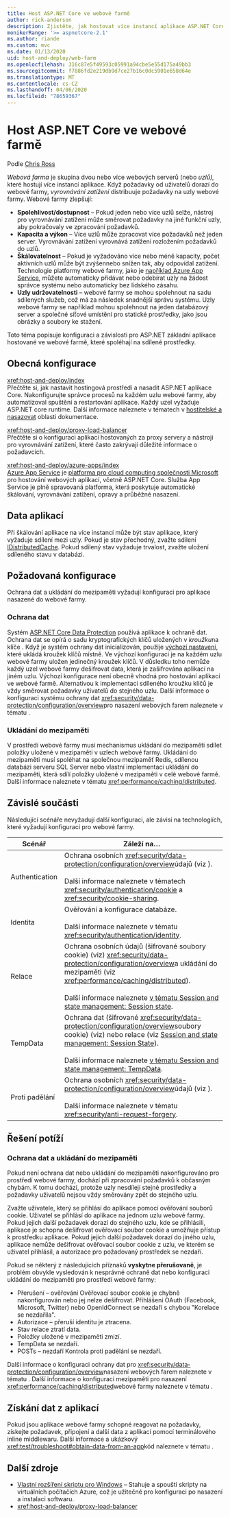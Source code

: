 ```yaml
---
title: Host ASP.NET Core ve webové farmě
author: rick-anderson
description: Zjistěte, jak hostovat více instancí aplikace ASP.NET Core se sdílenými prostředky v prostředí webové farmy.
monikerRange: '>= aspnetcore-2.1'
ms.author: riande
ms.custom: mvc
ms.date: 01/13/2020
uid: host-and-deploy/web-farm
ms.openlocfilehash: 316c87e5f49593c05991a94cbe5e55d175a49bb3
ms.sourcegitcommit: f7886fd2e219db9d7ce27b16c0dc5901e658d64e
ms.translationtype: MT
ms.contentlocale: cs-CZ
ms.lasthandoff: 04/06/2020
ms.locfileid: "78659367"
---
```

# <a name="host-aspnet-core-in-a-web-farm"></a>Host ASP.NET Core ve webové farmě

Podle [Chris Ross](https://github.com/Tratcher)

*Webová farma* je skupina dvou nebo více webových serverů (nebo *uzlů),* které hostují více instancí aplikace. Když požadavky od uživatelů dorazí do webové farmy, *vyrovnávání zatížení* distribuuje požadavky na uzly webové farmy. Webové farmy zlepšují:

* **Spolehlivost/dostupnost** &ndash; Pokud jeden nebo více uzlů selže, nástroj pro vyrovnávání zatížení může směrovat požadavky na jiné funkční uzly, aby pokračovaly ve zpracování požadavků.
* **Kapacita a výkon** &ndash; Více uzlů může zpracovat více požadavků než jeden server. Vyrovnávání zatížení vyrovnává zatížení rozložením požadavků do uzlů.
* **Škálovatelnost** &ndash; Pokud je vyžadováno více nebo méně kapacity, počet aktivních uzlů může být zvýšennebo snížen tak, aby odpovídal zatížení. Technologie platformy webové farmy, jako je [například Azure App Service](https://azure.microsoft.com/services/app-service/), můžete automaticky přidávat nebo odebírat uzly na žádost správce systému nebo automaticky bez lidského zásahu.
* **Uzly udržovatelnosti** &ndash; webové farmy se mohou spolehnout na sadu sdílených služeb, což má za následek snadnější správu systému. Uzly webové farmy se například mohou spolehnout na jeden databázový server a společné síťové umístění pro statické prostředky, jako jsou obrázky a soubory ke stažení.

Toto téma popisuje konfiguraci a závislosti pro ASP.NET základní aplikace hostované ve webové farmě, které spoléhají na sdílené prostředky.

## <a name="general-configuration"></a>Obecná konfigurace

<xref:host-and-deploy/index>  
Přečtěte si, jak nastavit hostingová prostředí a nasadit ASP.NET aplikace Core. Nakonfigurujte správce procesů na každém uzlu webové farmy, aby automatizoval spuštění a restartování aplikace. Každý uzel vyžaduje ASP.NET core runtime. Další informace naleznete v tématech v [hostitelské a nasazovat](xref:host-and-deploy/index) oblasti dokumentace.

<xref:host-and-deploy/proxy-load-balancer>  
Přečtěte si o konfiguraci aplikací hostovaných za proxy servery a nástroji pro vyrovnávání zatížení, které často zakrývají důležité informace o požadavcích.

<xref:host-and-deploy/azure-apps/index>  
[Azure App Service](https://azure.microsoft.com/services/app-service/) je [platforma pro cloud computing společnosti Microsoft](https://azure.microsoft.com/) pro hostování webových aplikací, včetně ASP.NET Core. Služba App Service je plně spravovaná platforma, která poskytuje automatické škálování, vyrovnávání zatížení, opravy a průběžné nasazení.

## <a name="app-data"></a>Data aplikací

Při škálování aplikace na více instancí může být stav aplikace, který vyžaduje sdílení mezi uzly. Pokud je stav přechodný, zvažte sdílení [IDistributedCache](/dotnet/api/microsoft.extensions.caching.distributed.idistributedcache). Pokud sdílený stav vyžaduje trvalost, zvažte uložení sdíleného stavu v databázi.

## <a name="required-configuration"></a>Požadovaná konfigurace

Ochrana dat a ukládání do mezipaměti vyžadují konfiguraci pro aplikace nasazené do webové farmy.

### <a name="data-protection"></a>Ochrana dat

Systém [ASP.NET Core Data Protection](xref:security/data-protection/introduction) používá aplikace k ochraně dat. Ochrana dat se opírá o sadu kryptografických klíčů uložených v *kroužku*na klíče . Když je systém ochrany dat inicializován, použije [výchozí nastavení,](xref:security/data-protection/configuration/default-settings) které ukládá kroužek klíčů místně. Ve výchozí konfiguraci je na každém uzlu webové farmy uložen jedinečný kroužek klíčů. V důsledku toho nemůže každý uzel webové farmy dešifrovat data, která je zašifrována aplikací na jiném uzlu. Výchozí konfigurace není obecně vhodná pro hostování aplikací ve webové farmě. Alternativou k implementaci sdíleného kroužku klíčů je vždy směrovat požadavky uživatelů do stejného uzlu. Další informace o konfiguraci systému ochrany dat <xref:security/data-protection/configuration/overview>pro nasazení webových farem naleznete v tématu .

### <a name="caching"></a>Ukládání do mezipaměti

V prostředí webové farmy musí mechanismus ukládání do mezipaměti sdílet položky uložené v mezipaměti v uzlech webové farmy. Ukládání do mezipaměti musí spoléhat na společnou mezipaměť Redis, sdílenou databázi serveru SQL Server nebo vlastní implementaci ukládání do mezipaměti, která sdílí položky uložené v mezipaměti v celé webové farmě. Další informace naleznete v tématu <xref:performance/caching/distributed>.

## <a name="dependent-components"></a>Závislé součásti

Následující scénáře nevyžadují další konfiguraci, ale závisí na technologiích, které vyžadují konfiguraci pro webové farmy.

| Scénář | Záleží na&hellip; |
| -------- | ------------------- |
| Authentication | Ochrana osobních <xref:security/data-protection/configuration/overview>údajů (viz ).<br><br>Další informace naleznete v tématech <xref:security/authentication/cookie> a <xref:security/cookie-sharing>. |
| Identita | Ověřování a konfigurace databáze.<br><br>Další informace naleznete v tématu <xref:security/authentication/identity>. |
| Relace | Ochrana osobních údajů (šifrované soubory cookie) (viz) <xref:security/data-protection/configuration/overview>a ukládání do mezipaměti (viz <xref:performance/caching/distributed>).<br><br>Další informace naleznete [v tématu Session and state management: Session state](xref:fundamentals/app-state#session-state). |
| TempData | Ochrana dat (šifrované <xref:security/data-protection/configuration/overview>soubory cookie) (viz) nebo relace (viz [Session and state management: Session State](xref:fundamentals/app-state#session-state)).<br><br>Další informace naleznete [v tématu Session and state management: TempData](xref:fundamentals/app-state#tempdata). |
| Proti padělání | Ochrana osobních <xref:security/data-protection/configuration/overview>údajů (viz ).<br><br>Další informace naleznete v tématu <xref:security/anti-request-forgery>. |

## <a name="troubleshoot"></a>Řešení potíží

### <a name="data-protection-and-caching"></a>Ochrana dat a ukládání do mezipaměti

Pokud není ochrana dat nebo ukládání do mezipaměti nakonfigurováno pro prostředí webové farmy, dochází při zpracování požadavků k občasným chybám. K tomu dochází, protože uzly nesdílejí stejné prostředky a požadavky uživatelů nejsou vždy směrovány zpět do stejného uzlu.

Zvažte uživatele, který se přihlásí do aplikace pomocí ověřování souborů cookie. Uživatel se přihlásí do aplikace na jednom uzlu webové farmy. Pokud jejich další požadavek dorazí do stejného uzlu, kde se přihlásili, aplikace je schopna dešifrovat ověřovací soubor cookie a umožňuje přístup k prostředku aplikace. Pokud jejich další požadavek dorazí do jiného uzlu, aplikace nemůže dešifrovat ověřovací soubor cookie z uzlu, ve kterém se uživatel přihlásil, a autorizace pro požadovaný prostředek se nezdaří.

Pokud se některý z následujících příznaků **vyskytne přerušovaně**, je problém obvykle vysledován k nesprávné ochraně dat nebo konfiguraci ukládání do mezipaměti pro prostředí webové farmy:

* Přerušení &ndash; ověřování Ověřovací soubor cookie je chybně nakonfigurován nebo jej nelze dešifrovat. Přihlášení OAuth (Facebook, Microsoft, Twitter) nebo OpenIdConnect se nezdaří s chybou "Korelace se nezdařila".
* Autorizace &ndash; přeruší identitu je ztracena.
* Stav relace ztratí data.
* Položky uložené v mezipaměti zmizí.
* TempData se nezdaří.
* POSTs &ndash; nezdaří Kontrola proti padělání se nezdaří.

Další informace o konfiguraci ochrany dat pro <xref:security/data-protection/configuration/overview>nasazení webových farem naleznete v tématu . Další informace o konfiguraci mezipaměti pro nasazení <xref:performance/caching/distributed>webové farmy naleznete v tématu .

## <a name="obtain-data-from-apps"></a>Získání dat z aplikací

Pokud jsou aplikace webové farmy schopné reagovat na požadavky, získejte požadavek, připojení a další data z aplikací pomocí terminálového inline middlewaru. Další informace a ukázkový <xref:test/troubleshoot#obtain-data-from-an-app>kód naleznete v tématu .

## <a name="additional-resources"></a>Další zdroje

* [Vlastní rozšíření skriptu pro Windows](/azure/virtual-machines/extensions/custom-script-windows) &ndash; Stahuje a spouští skripty na virtuálních počítačích Azure, což je užitečné pro konfiguraci po nasazení a instalaci softwaru.
* <xref:host-and-deploy/proxy-load-balancer>
 
